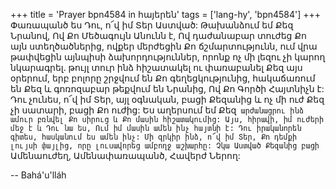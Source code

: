 +++
title = 'Prayer bpn4584 in հայերեն'
tags = ['lang-hy', 'bpn4584']
+++
Փառապանծ ես Դու, ո՜վ իմ Տեր Աստված: Թախանձում եմ Քեզ Նրանով, Ով Քո Մեծագույն Անունն է, Ով դաժանաբար տուժեց Քո այն ստեղծածներից, ովքեր մերժեցին Քո ճշմարտությունն, ում վրա թափվեցին այնպիսի ձախորդություններ, որոնք ոչ մի լեզու չի կարող նկարագրել. թույլ տուր ինձ հիշատակել ու փառաբանել Քեզ այս օրերում, երբ բոլորը շրջվում են Քո գեղեցկությունից, հակաճառում են Քեզ և գոռոզաբար թեքվում են Նրանից, Ով Քո Գործի Հայտնիչն է: Դու չունես, ո՜վ իմ Տեր, այլ օգնական, բացի Քեզանից և ոչ մի ուժ Քեզ չի սատարի, բացի Քո ուժից:
	Ես աղերսում եմ Քեզ` արժանացրու ինձ ամուր բռնվել Քո սիրուց և Քո մասին հիշատակումից: Այս, հիրավի, իմ ուժերի մեջ է և Դու նա ես, Ում իմ մասին ամեն ինչ հայտնի է: Դու իրականորեն գիտես, հասկանում ես ամեն ինչ: Մի զրկիր ինձ, ո՜վ իմ Տեր, Քո դեմքի լույսի փայլից, որը լուսավորեց ամբողջ աշխարհը: Չկա Աստված Քեզանից բացի` Ամենաուժեղ, Ամենափառապանծ, Հավերժ Ներող:

-- Bahá'u'lláh
